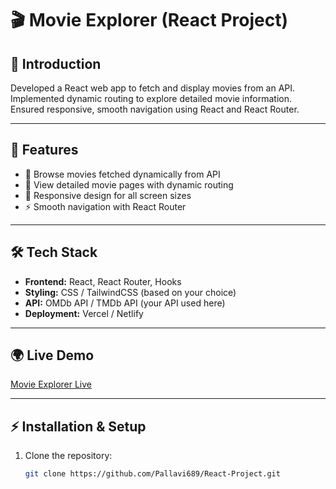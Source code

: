 # 🎬 Movie Explorer (React Project)

## 📖 Introduction
Developed a React web app to fetch and display movies from an API.  
Implemented dynamic routing to explore detailed movie information.  
Ensured responsive, smooth navigation using React and React Router.  

---

## 🚀 Features
- 🔎 Browse movies fetched dynamically from API  
- 📂 View detailed movie pages with dynamic routing  
- 📱 Responsive design for all screen sizes  
- ⚡ Smooth navigation with React Router  

---

## 🛠️ Tech Stack
- **Frontend:** React, React Router, Hooks  
- **Styling:** CSS / TailwindCSS (based on your choice)  
- **API:** OMDb API / TMDb API (your API used here)  
- **Deployment:** Vercel / Netlify  

---

## 🌍 Live Demo  
[Movie Explorer Live](https://sparkly-dasik-284059.netlify.app/)

---

## ⚡ Installation & Setup
1. Clone the repository:
   ```bash
   git clone https://github.com/Pallavi689/React-Project.git
